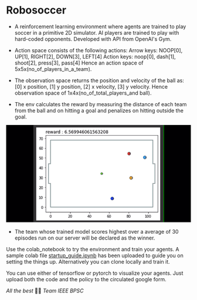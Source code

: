 # Robosoccer

* A reinforcement learning environment where agents are trained to play soccer in a primitive 2D simulator. AI players are trained to play with hard-coded opponents. Developed with API from OpenAI's Gym.

* Action space consists of the following actions:
Arrow keys: NOOP[0], UP[1], RIGHT[2], DOWN[3], LEFT[4] 
Action keys: noop[0], dash[1], shoot[2], press[3], pass[4]
Hence an action space of 5x5x(no_of_players_in_a_team).

* The observation space returns the position and velocity of the ball as: [0] x position, [1] y position, [2] x velocity, [3] y velocity.
Hence observation space of 1x4x(no_of_total_players_and ball).

* The env calculates the reward by measuring the distance of each team from the ball and on hitting a goal and penalizes on hitting outside the goal.

![Alt Text](./assets/random_actions.gif)

* The team whose trained model scores highest over a average of 30 episodes run on our server will be declared as the winner. 

Use the colab_notebook to try the environment and train your agents. A sample colab file [startup_guide.ipynb](./startup_guide.ipynb) has been uploaded to guide you on setting the things up. Alternatively you can clone locally and train it.

You can use either of tensorflow or pytorch to visualize your agents. Just upload both the code and the policy to the circulated google form. 

_All the best_ ✌🏻
_Team IEEE BPSC_
